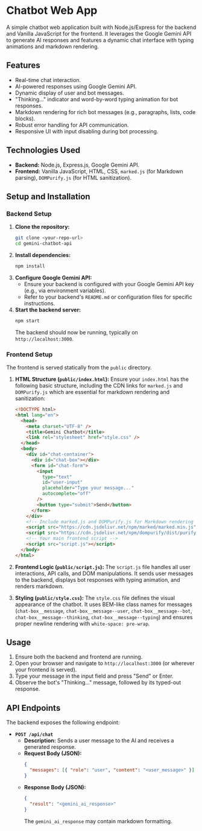 # Chatbot Web App

A simple chatbot web application built with Node.js/Express for the backend and Vanilla JavaScript for the frontend. It leverages the Google Gemini API to generate AI responses and features a dynamic chat interface with typing animations and markdown rendering.

## Features

- Real-time chat interaction.
- AI-powered responses using Google Gemini API.
- Dynamic display of user and bot messages.
- "Thinking..." indicator and word-by-word typing animation for bot responses.
- Markdown rendering for rich bot messages (e.g., paragraphs, lists, code blocks).
- Robust error handling for API communication.
- Responsive UI with input disabling during bot processing.

## Technologies Used

- **Backend:** Node.js, Express.js, Google Gemini API.
- **Frontend:** Vanilla JavaScript, HTML, CSS, `marked.js` (for Markdown parsing), `DOMPurify.js` (for HTML sanitization).

## Setup and Installation

### Backend Setup

1.  **Clone the repository:**
    ```bash
    git clone <your-repo-url>
    cd gemini-chatbot-api
    ```
2.  **Install dependencies:**
    ```bash
    npm install
    ```
3.  **Configure Google Gemini API:**
    - Ensure your backend is configured with your Google Gemini API key (e.g., via environment variables).
    - Refer to your backend's `README.md` or configuration files for specific instructions.
4.  **Start the backend server:**
    ```bash
    npm start
    ```
    The backend should now be running, typically on `http://localhost:3000`.

### Frontend Setup

The frontend is served statically from the `public` directory.

1.  **HTML Structure (`public/index.html`):**
    Ensure your `index.html` has the following basic structure, including the CDN links for `marked.js` and `DOMPurify.js` which are essential for markdown rendering and sanitization:

    ```html
    <!DOCTYPE html>
    <html lang="en">
      <head>
        <meta charset="UTF-8" />
        <title>Gemini Chatbot</title>
        <link rel="stylesheet" href="style.css" />
      </head>
      <body>
        <div id="chat-container">
          <div id="chat-box"></div>
          <form id="chat-form">
            <input
              type="text"
              id="user-input"
              placeholder="Type your message..."
              autocomplete="off"
            />
            <button type="submit">Send</button>
          </form>
        </div>
        <!-- Include marked.js and DOMPurify.js for Markdown rendering and sanitization -->
        <script src="https://cdn.jsdelivr.net/npm/marked/marked.min.js"></script>
        <script src="https://cdn.jsdelivr.net/npm/dompurify/dist/purify.min.js"></script>
        <!-- Your main frontend script -->
        <script src="script.js"></script>
      </body>
    </html>
    ```

2.  **Frontend Logic (`public/script.js`):**
    The `script.js` file handles all user interactions, API calls, and DOM manipulations. It sends user messages to the backend, displays bot responses with typing animation, and renders markdown.

3.  **Styling (`public/style.css`):**
    The `style.css` file defines the visual appearance of the chatbot. It uses BEM-like class names for messages (`chat-box__message`, `chat-box__message--user`, `chat-box__message--bot`, `chat-box__message--thinking`, `chat-box__message--typing`) and ensures proper newline rendering with `white-space: pre-wrap`.

## Usage

1.  Ensure both the backend and frontend are running.
2.  Open your browser and navigate to `http://localhost:3000` (or wherever your frontend is served).
3.  Type your message in the input field and press "Send" or Enter.
4.  Observe the bot's "Thinking..." message, followed by its typed-out response.

## API Endpoints

The backend exposes the following endpoint:

- **`POST /api/chat`**
  - **Description:** Sends a user message to the AI and receives a generated response.
  - **Request Body (JSON):**
    ```json
    {
      "messages": [{ "role": "user", "content": "<user_message>" }]
    }
    ```
  - **Response Body (JSON):**
    ```json
    {
      "result": "<gemini_ai_response>"
    }
    ```
    The `gemini_ai_response` may contain markdown formatting.

```

```
